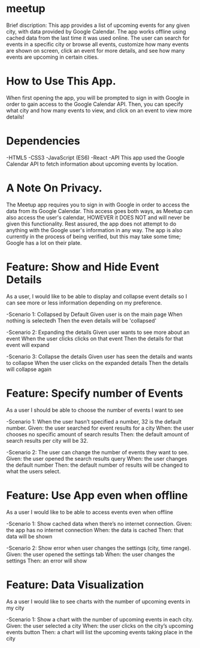 # meetup
Brief discription: This app provides a list of upcoming events for any given city, with data provided by Google Calendar. The app works offline using cached data from the last time it was used online. The user can search for events in a specific city or browse all events, customize how many events are shown on screen, click an event for more details, and see how many events are upcoming in certain cities.

# How to Use This App.
When first opening the app, you will be prompted to sign in with Google in order to gain access to the Google Calendar API. Then, you can specify what city and how many events to view, and click on an event to view more details!

# Dependencies
-HTML5
-CSS3
-JavaScript (ES6)
-React
-API
This app used the Google Calendar API to fetch information about upcoming events by location.

# A Note On Privacy.
The Meetup app requires you to sign in with Google in order to access the data from its Google Calendar. This access goes both ways, as Meetup can also access the user's calendar, HOWEVER it DOES NOT and will never be given this functionality. Rest assured, the app does not attempt to do anything with the Google user's information in any way. The app is also currently in the process of being verified, but this may take some time; Google has a lot on their plate.

# Feature: Show and Hide Event Details
As a user, I would like to be able to display and collapse event details so I can see more or less information depending on my preference.

-Scenario 1: 
Collapsed by Default
Given user is on the main page
When nothing is selectedh
Then the even details will be 'collapsed'

-Scenario 2: 
Expanding the details
Given user wants to see more about an event
When the user clicks clicks on that event
Then the details for that event will expand

-Scenario 3: 
Collapse the details
Given user has seen the details and wants to collapse
When the user clicks on the expanded details
Then the details will collapse again

# Feature: Specify number of Events
As a user I should be able to choose the number of events I want to see

-Scenario 1: 
When the user hasn’t specified a number, 32 is the default number. 
Given: the user searched for event results for a city 
When: the user chooses no specific amount of search results 
Then: the default amount of search results per city will be 32.

-Scenario 2: 
The user can change the number of events they want to see. 
Given: the user opened the search results query 
When: the user changes the default number 
Then: the default number of results will be changed to what the users select.

# Feature: Use App even when offline
As a user I would like to be able to access events even when offline

-Scenario 1: 
Show cached data when there’s no internet connection. 
Given: the app has no internet connection
When: the data is cached
Then: that data will be shown

-Scenario 2: 
Show error when user changes the settings (city, time range). 
Given: the user opened the settings tab
When: the user changes the settings
Then: an error will show

# Feature: Data Visualization
As a user I would like to see charts with the number of upcoming events in my city

-Scenario 1:
Show a chart with the number of upcoming events in each city. 
Given: the user selected a city
When: the user clicks on the city’s upcoming events button
Then: a chart will list the upcoming events taking place in the city
